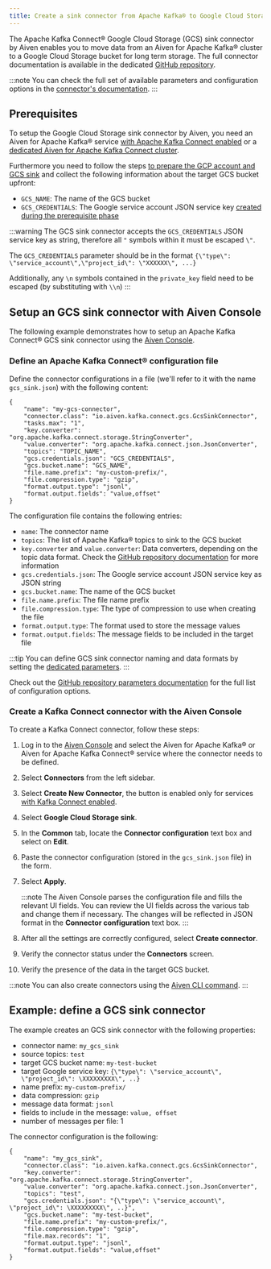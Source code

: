 ```yaml
---
title: Create a sink connector from Apache Kafka® to Google Cloud Storage
---
```


The Apache Kafka Connect® Google Cloud Storage (GCS) sink connector by
Aiven enables you to move data from an Aiven for Apache Kafka® cluster
to a Google Cloud Storage bucket for long term storage. The full
connector documentation is available in the dedicated [GitHub
repository](https://github.com/aiven/gcs-connector-for-apache-kafka).

:::note
You can check the full set of available parameters and configuration
options in the [connector\'s
documentation](https://github.com/aiven/aiven-kafka-connect-gcs).
:::

## Prerequisites

To setup the Google Cloud Storage sink connector by Aiven, you need an
Aiven for Apache Kafka® service
[with Apache Kafka Connect enabled](enable-connect) or a
[dedicated Aiven for Apache Kafka Connect cluster](/docs/products/kafka/kafka-connect/get-started#apache_kafka_connect_dedicated_cluster).

Furthermore you need to follow the steps
[to prepare the GCP account and GCS sink](gcs-sink-prereq) and collect the following information about the target GCS
bucket upfront:

-   `GCS_NAME`: The name of the GCS bucket
-   `GCS_CREDENTIALS`: The Google service account JSON service key
    [created during the prerequisite phase](/docs/products/kafka/kafka-connect/howto/gcs-sink-prereq#gcs-sink-connector-google-account)

:::warning
The GCS sink connector accepts the `GCS_CREDENTIALS` JSON service key as
string, therefore all `"` symbols within it must be escaped `\"`.

The `GCS_CREDENTIALS` parameter should be in the format
`{\"type\": \"service_account\",\"project_id\": \"XXXXXX\", ...}`

Additionally, any `\n` symbols contained in the `private_key` field need
to be escaped (by substituting with `\\n`)
:::

## Setup an GCS sink connector with Aiven Console

The following example demonstrates how to setup an Apache Kafka Connect®
GCS sink connector using the [Aiven Console](https://console.aiven.io/).

### Define an Apache Kafka Connect® configuration file

Define the connector configurations in a file (we\'ll refer to it with
the name `gcs_sink.json`) with the following content:

``` 
{
    "name": "my-gcs-connector",
    "connector.class": "io.aiven.kafka.connect.gcs.GcsSinkConnector",
    "tasks.max": "1",
    "key.converter": "org.apache.kafka.connect.storage.StringConverter",
    "value.converter": "org.apache.kafka.connect.json.JsonConverter",
    "topics": "TOPIC_NAME",
    "gcs.credentials.json": "GCS_CREDENTIALS",
    "gcs.bucket.name": "GCS_NAME",
    "file.name.prefix": "my-custom-prefix/",
    "file.compression.type": "gzip",
    "format.output.type": "jsonl",
    "format.output.fields": "value,offset"
}
```

The configuration file contains the following entries:

-   `name`: The connector name
-   `topics`: The list of Apache Kafka® topics to sink to the GCS bucket
-   `key.converter` and `value.converter`: Data converters, depending on
    the topic data format. Check the [GitHub repository
    documentation](https://github.com/aiven/gcs-connector-for-apache-kafka)
    for more information
-   `gcs.credentials.json`: The Google service account JSON service key
    as JSON string
-   `gcs.bucket.name`: The name of the GCS bucket
-   `file.name.prefix`: The file name prefix
-   `file.compression.type`: The type of compression to use when
    creating the file
-   `format.output.type`: The format used to store the message values
-   `format.output.fields`: The message fields to be included in the
    target file

:::tip
You can define GCS sink connector naming and data formats by setting the
[dedicated parameters](/docs/products/kafka/kafka-connect/reference/gcs-sink-formats).
:::

Check out the [GitHub repository parameters
documentation](https://github.com/aiven/gcs-connector-for-apache-kafka)
for the full list of configuration options.

### Create a Kafka Connect connector with the Aiven Console

To create a Kafka Connect connector, follow these steps:

1.  Log in to the [Aiven Console](https://console.aiven.io/) and select
    the Aiven for Apache Kafka® or Aiven for Apache Kafka Connect®
    service where the connector needs to be defined.

2.  Select **Connectors** from the left sidebar.

3.  Select **Create New Connector**, the button is enabled only for
    services
    [with Kafka Connect enabled](enable-connect).

4.  Select **Google Cloud Storage sink**.

5.  In the **Common** tab, locate the **Connector configuration** text
    box and select on **Edit**.

6.  Paste the connector configuration (stored in the `gcs_sink.json`
    file) in the form.

7.  Select **Apply**.

    :::note
    The Aiven Console parses the configuration file and fills the
    relevant UI fields. You can review the UI fields across the various
    tab and change them if necessary. The changes will be reflected in
    JSON format in the **Connector configuration** text box.
    :::

8.  After all the settings are correctly configured, select **Create
    connector**.

9.  Verify the connector status under the **Connectors** screen.

10. Verify the presence of the data in the target GCS bucket.

:::note
You can also create connectors using the
[Aiven CLI command](/docs/tools/cli/service/connector#avn_service_connector_create).
:::

## Example: define a GCS sink connector

The example creates an GCS sink connector with the following properties:

-   connector name: `my_gcs_sink`
-   source topics: `test`
-   target GCS bucket name: `my-test-bucket`
-   target Google service key:
    `{\"type\": \"service_account\",   \"project_id\": \XXXXXXXXX\", ..}`
-   name prefix: `my-custom-prefix/`
-   data compression: `gzip`
-   message data format: `jsonl`
-   fields to include in the message: `value, offset`
-   number of messages per file: 1

The connector configuration is the following:

``` 
{
    "name": "my_gcs_sink",
    "connector.class": "io.aiven.kafka.connect.gcs.GcsSinkConnector",
    "key.converter": "org.apache.kafka.connect.storage.StringConverter",
    "value.converter": "org.apache.kafka.connect.json.JsonConverter",
    "topics": "test",
    "gcs.credentials.json": "{\"type\": \"service_account\",   \"project_id\": \XXXXXXXXX\", ..}",
    "gcs.bucket.name": "my-test-bucket",
    "file.name.prefix": "my-custom-prefix/",
    "file.compression.type": "gzip",
    "file.max.records": "1",
    "format.output.type": "jsonl",
    "format.output.fields": "value,offset"
}
```
